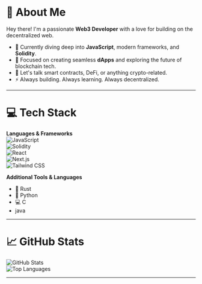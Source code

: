 

# 🚀 About Me  
Hey there! I'm a passionate **Web3 Developer** with a love for building on the decentralized web.  
- 🔧 Currently diving deep into **JavaScript**, modern frameworks, and **Solidity**.  
- 🧠 Focused on creating seamless **dApps** and exploring the future of blockchain tech.  
- 💬 Let's talk smart contracts, DeFi, or anything crypto-related.  
- ⚡ Always building. Always learning. Always decentralized.

---

# 💻 Tech Stack  

**Languages & Frameworks**  
![JavaScript](https://img.shields.io/badge/-JavaScript-F7DF1E?style=for-the-badge&logo=javascript&logoColor=black)  
![Solidity](https://img.shields.io/badge/-Solidity-363636?style=for-the-badge&logo=solidity&logoColor=white)  
![React](https://img.shields.io/badge/-React-61DAFB?style=for-the-badge&logo=react&logoColor=black)  
![Next.js](https://img.shields.io/badge/-Next.js-000?style=for-the-badge&logo=next.js&logoColor=white)  
![Tailwind CSS](https://img.shields.io/badge/-TailwindCSS-38B2AC?style=for-the-badge&logo=tailwind-css&logoColor=white)

**Additional Tools & Languages**  
- 🦀 Rust  
- 🐍 Python  
- 💻 C
- java

---

# 📈 GitHub Stats  

![GitHub Stats](https://github-readme-stats.vercel.app/api?username=Dipraise1&theme=dark&hide_border=false&show_icons=true)  
![Top Languages](https://github-readme-stats.vercel.app/api/top-langs/?username=Dipraise1&theme=dark&hide_border=false&layout=compact)

---
